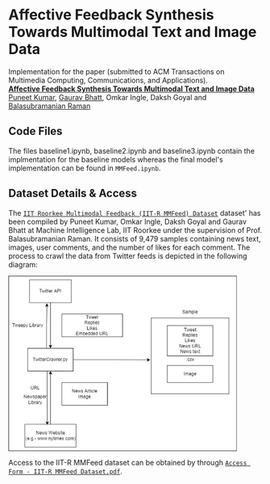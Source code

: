 Affective Feedback Synthesis Towards Multimodal Text and Image Data
================================================

Implementation for the paper (submitted to ACM Transactions on Multimedia Computing, Communications, and Applications). <br>
**[Affective Feedback Synthesis Towards Multimodal Text and Image Data][1]**<br>
[Puneet Kumar](https://puneet-kr.github.io/), [Gaurav Bhatt](http://deeplearn-ai.com/), Omkar Ingle, Daksh Goyal and [Balasubramanian Raman](http://faculty.iitr.ac.in/~balarfma/)  

## Code Files
The files baseline1.ipynb, baseline2.ipynb and baseline3.ipynb contain the implmentation for the baseline models whereas the final model's implementation can be found in ```MMFeed.ipynb```.

Dataset Details & Access
-------------------------
The [`IIT Roorkee Multimodal Feedback (IIT-R MMFeed) Dataset`][2] dataset' has been compiled by Puneet Kumar, Omkar Ingle, Daksh Goyal and Gaurav Bhatt at Machine Intelligence Lab, IIT Roorkee under the supervision of Prof. Balasubramanian Raman. It consists of 9,479 samples containing news text, images, user comments, and the number of likes for each comment. The process to crawl the data from Twitter feeds is depicted in the following diagram:
<!--![IIT-R MMFeed dataset construction](data_construction.jpg)-->
<img src="data_construction.jpg" width="90%" align="middle">

Access to the IIT-R MMFeed dataset can be obtained by through [`Access Form - IIT-R MMFeed Dataset.pdf`][2].   

[1]: https://dl.acm.org/journal/tomm
[2]:https://github.com/MIntelligence-Group/MMFeed/blob/main/Access%20Form%20-%20IIT-R%20MMFeed%20Dataset.pdf
